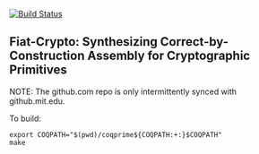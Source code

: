 [![Build Status](https://api.travis-ci.org/mit-plv/fiat-crypto.png?branch=master)](https://travis-ci.org/mit-plv/fiat-crypto)

Fiat-Crypto: Synthesizing Correct-by-Construction Assembly for Cryptographic Primitives
-----

NOTE: The github.com repo is only intermittently synced with
github.mit.edu.

To build:

	export COQPATH="$(pwd)/coqprime${COQPATH:+:}$COQPATH"
	make
